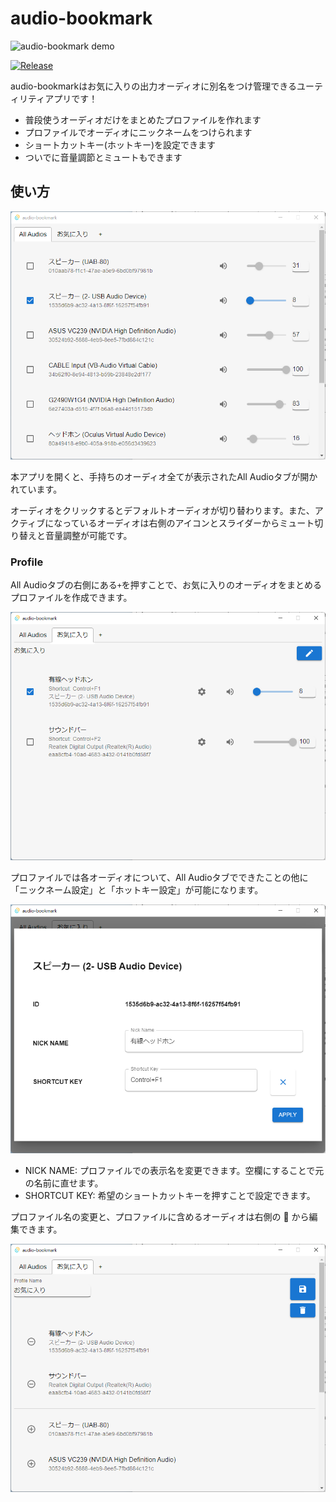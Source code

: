 

# audio-bookmark

![audio-bookmark demo](.github/audio_bookmark_caption.gif)

[![Release](https://github.com/anotherhollow1125/audio-bookmark/actions/workflows/build.yaml/badge.svg)](https://github.com/anotherhollow1125/audio-bookmark/actions/workflows/build.yaml)

audio-bookmarkはお気に入りの出力オーディオに別名をつけ管理できるユーティリティアプリです！

- 普段使うオーディオだけをまとめたプロファイルを作れます
- プロファイルでオーディオにニックネームをつけられます
- ショートカットキー(ホットキー)を設定できます
- ついでに音量調節とミュートもできます

## 使い方

![AllAudio](.github/AllAudios.png)

本アプリを開くと、手持ちのオーディオ全てが表示されたAll Audioタブが開かれています。

オーディオをクリックするとデフォルトオーディオが切り替わります。また、アクティブになっているオーディオは右側のアイコンとスライダーからミュート切り替えと音量調整が可能です。

### Profile

All Audioタブの右側にある`+`を押すことで、お気に入りのオーディオをまとめるプロファイルを作成できます。

![Profile](.github/fav.png)

プロファイルでは各オーディオについて、All Audioタブでできたことの他に「ニックネーム設定」と「ホットキー設定」が可能になります。

![Audio Edit](.github/audioEdit.png)

- NICK NAME: プロファイルでの表示名を変更できます。空欄にすることで元の名前に直せます。
- SHORTCUT KEY: 希望のショートカットキーを押すことで設定できます。

プロファイル名の変更と、プロファイルに含めるオーディオは右側の :pencil: から編集できます。

![Profile Edit](.github/favEdit.png)